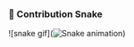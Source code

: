 ### 🐍 Contribution Snake

![snake gif](![Snake animation](https://github.com/matheesha/matheesha/blob/output/github-contribution-grid-snake.svg))
